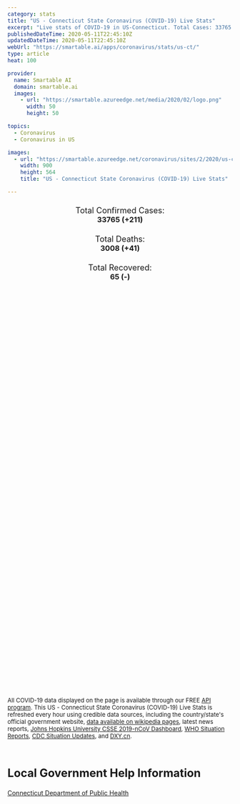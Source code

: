 ```yaml
---
category: stats
title: "US - Connecticut State Coronavirus (COVID-19) Live Stats"
excerpt: "Live stats of COVID-19 in US-Connecticut. Total Cases: 33765 (+211), Deaths: 3008 (+41), Recoveries: 65(-)."
publishedDateTime: 2020-05-11T22:45:10Z
updatedDateTime: 2020-05-11T22:45:10Z
webUrl: "https://smartable.ai/apps/coronavirus/stats/us-ct/"
type: article
heat: 100

provider:
  name: Smartable AI
  domain: smartable.ai
  images:
    - url: "https://smartable.azureedge.net/media/2020/02/logo.png"
      width: 50
      height: 50

topics:
  - Coronavirus
  - Coronavirus in US

images:
  - url: "https://smartable.azureedge.net/coronavirus/sites/2/2020/us-ct.jpg"
    width: 900
    height: 564
    title: "US - Connecticut State Coronavirus (COVID-19) Live Stats"

---
```

<div class="total-stats" style="text-align: center;">
    <h3>
	    <div style="font-size: 18px; font-weight: 400;">Total Confirmed Cases:</div>
	    33765 (<span class='red'>+211</span>)
    </h3>
    <h3>
	    <div style="font-size: 18px; font-weight: 400;">Total Deaths:</div>
	    3008 (<span class='red'>+41</span>)
    </h3>
    <h3>
	    <div style="font-size: 18px; font-weight: 400;">Total Recovered:</div>
	    65 (-)
    </h3>
</div>

<script type="text/javascript" src="https://www.gstatic.com/charts/loader.js"></script>

<div id="time_series_chart" style="width: 100%; height: 400px;"></div>
<script type="text/javascript">
  google.charts.load('current', {'packages':['corechart']});
  google.charts.setOnLoadCallback(drawChart);
  function drawChart() {
    var data = google.visualization.arrayToDataTable([
      ['Date', 'Total Cases', 'Total Deaths', 'Total Recovered'],
      ['1/22/2020', 0, 0, 0],['1/23/2020', 0, 0, 0],['1/24/2020', 0, 0, 0],['1/25/2020', 0, 0, 0],['1/26/2020', 0, 0, 0],['1/27/2020', 0, 0, 0],['1/28/2020', 0, 0, 0],['1/29/2020', 0, 0, 0],['1/30/2020', 0, 0, 0],['1/31/2020', 0, 0, 0],['2/1/2020', 0, 0, 0],['2/2/2020', 0, 0, 0],['2/3/2020', 0, 0, 0],['2/4/2020', 0, 0, 0],['2/5/2020', 0, 0, 0],['2/6/2020', 0, 0, 0],['2/7/2020', 0, 0, 0],['2/8/2020', 0, 0, 0],['2/9/2020', 0, 0, 0],['2/10/2020', 0, 0, 0],['2/11/2020', 0, 0, 0],['2/12/2020', 0, 0, 0],['2/13/2020', 0, 0, 0],['2/14/2020', 0, 0, 0],['2/15/2020', 0, 0, 0],['2/16/2020', 0, 0, 0],['2/17/2020', 0, 0, 0],['2/18/2020', 0, 0, 0],['2/19/2020', 0, 0, 0],['2/20/2020', 0, 0, 0],['2/21/2020', 0, 0, 0],['2/22/2020', 0, 0, 0],['2/23/2020', 0, 0, 0],['2/24/2020', 0, 0, 0],['2/25/2020', 0, 0, 0],['2/26/2020', 0, 0, 0],['2/27/2020', 0, 0, 0],['2/28/2020', 0, 0, 0],['2/29/2020', 0, 0, 0],['3/1/2020', 0, 0, 0],['3/2/2020', 0, 0, 0],['3/3/2020', 0, 0, 0],['3/4/2020', 0, 0, 0],['3/5/2020', 0, 0, 0],['3/6/2020', 0, 0, 0],['3/7/2020', 0, 0, 0],['3/8/2020', 0, 0, 0],['3/9/2020', 0, 0, 0],['3/10/2020', 1, 0, 0],['3/11/2020', 4, 0, 0],['3/12/2020', 6, 0, 0],['3/13/2020', 13, 0, 0],['3/14/2020', 24, 0, 0],['3/15/2020', 27, 0, 0],['3/16/2020', 42, 0, 0],['3/17/2020', 69, 0, 0],['3/18/2020', 98, 1, 0],['3/19/2020', 162, 3, 0],['3/20/2020', 195, 4, 0],['3/21/2020', 224, 5, 0],['3/22/2020', 328, 8, 0],['3/23/2020', 416, 10, 0],['3/24/2020', 619, 12, 0],['3/25/2020', 876, 19, 0],['3/26/2020', 1013, 21, 0],['3/27/2020', 1292, 27, 0],['3/28/2020', 1525, 33, 0],['3/29/2020', 1994, 34, 0],['3/30/2020', 2572, 36, 0],['3/31/2020', 3129, 69, 0],['4/1/2020', 3558, 85, 0],['4/2/2020', 3825, 112, 0],['4/3/2020', 4915, 131, 0],['4/4/2020', 5277, 165, 0],['4/5/2020', 5676, 189, 0],['4/6/2020', 6907, 206, 0],['4/7/2020', 7782, 277, 0],['4/8/2020', 8782, 335, 0],['4/9/2020', 9785, 380, 0],['4/10/2020', 10539, 448, 0],['4/11/2020', 11511, 494, 34],['4/12/2020', 12036, 554, 34],['4/13/2020', 13382, 602, 34],['4/14/2020', 13990, 671, 63],['4/15/2020', 14756, 868, 63],['4/16/2020', 15885, 971, 63],['4/17/2020', 16810, 1036, 63],['4/18/2020', 17551, 1086, 63],['4/19/2020', 17963, 1127, 63],['4/20/2020', 19816, 1331, 63],['4/21/2020', 20361, 1423, 63],['4/22/2020', 22470, 1544, 63],['4/23/2020', 23101, 1639, 63],['4/24/2020', 23937, 1768, 63],['4/25/2020', 24582, 1862, 65],['4/26/2020', 25269, 1925, 65],['4/27/2020', 25997, 2012, 65],['4/28/2020', 26312, 2089, 65],['4/29/2020', 26767, 2168, 65],['4/30/2020', 27700, 2257, 65],['5/1/2020', 28492, 2344, 65],['5/2/2020', 29287, 2437, 65],['5/3/2020', 29287, 2495, 65],['5/4/2020', 30173, 2557, 65],['5/5/2020', 30621, 2633, 65],['5/6/2020', 30995, 2718, 65],['5/7/2020', 31784, 2797, 65],['5/8/2020', 32411, 2874, 65],['5/9/2020', 32984, 2932, 65],['5/10/2020', 33554, 2967, 65],['5/11/2020', 33765, 3008, 65],
    ]);
    var options = {
      curveType: 'none',
      chartArea: {'width': '80%', 'height': '80%'},
      legend: { position: 'top' },
      lineWidth: 5,
      colors: ['#f60109', '#444444', '#81B71F']
    };
    var chart = new google.visualization.LineChart(document.getElementById('time_series_chart'));
    chart.draw(data, options);
  }
</script>

<div id="geo_chart" style="width: 100%; height: 500px;"></div>
<script type="text/javascript">
  google.charts.load('current', {
    'packages':['geochart'],
    'mapsApiKey': 'AIzaSyDk1HhVhLaveyKrUhhHZ5YwzIpEcbdal6U'
  });
  google.charts.setOnLoadCallback(drawRegionsMap);
  function drawRegionsMap() {
    var data = google.visualization.arrayToDataTable([
      ['LATITUDE', 'LONGITUDE', 'DESCRIPTION', 'Total Cases', 'Total Deaths'],
      [41.256, -73.3709, "Fairfield", 13236, 1024],[41.5832, -72.8915, "Hartford", 7263, 909],[41.7866, -73.2765, "Litchfield", 1153, 107],[41.3823, -72.4386, "Middlesex", 798, 115],[41.3265, -73.0833, "New Haven", 9209, 701],[41.3502, -72.1023, "New London", 782, 54],[41.7736, -72.3287, "Tolland", 543, 47],[41.1954, -73.4379, "Wilton", 1, 0],[41.9862, -71.9034, "Windham", 270, 7],
    ]);
    var options = {
      backgroundColor: {fill:'transparent',stroke:'#FFF' ,strokeWidth:0 }, 
      displayMode: 'markers',
      region: 'US-CT', 
      resolution: 'metros',
      colorAxis: {colors: ['#F27D81', '#f60109']},
      sizeAxis: {minSize:3,  maxSize:12},
    };
    var chart = new google.visualization.GeoChart(document.getElementById('geo_chart'));
    chart.draw(data, options);
  };
</script>

<div id="geo_table"></div>
<script type="text/javascript">
  google.charts.load('current', {'packages':['table']});
  google.charts.setOnLoadCallback(drawTable);
  function drawTable() {
    var data = new google.visualization.DataTable();
    data.addColumn('string', 'Location');
    data.addColumn('number', 'Total Cases');
    data.addColumn('number', 'New Cases');
    data.addColumn('number', 'Active Cases');
    data.addColumn('number', 'Total Deaths');
    data.addColumn('number', 'New Deaths');
    data.addColumn('number', 'Total Recovered');
    data.addRows([
      [{v:"Fairfield", f:"Fairfield"}, 13236, 0, 12149, 1024, 0, 63],[{v:"Hartford", f:"Hartford"}, 7263, 0, 6354, 909, 0, 0],[{v:"Litchfield", f:"Litchfield"}, 1153, 0, 1046, 107, 0, 0],[{v:"Middlesex", f:"Middlesex"}, 798, 0, 683, 115, 0, 0],[{v:"New Haven", f:"New Haven"}, 9209, 0, 8508, 701, 0, 0],[{v:"New London", f:"New London"}, 782, 0, 728, 54, 0, 0],[{v:"Tolland", f:"Tolland"}, 543, 0, 496, 47, 0, 0],[{v:"Wilton", f:"Wilton"}, 1, 0, 1, 0, 0, 0],[{v:"Windham", f:"Windham"}, 270, 0, 263, 7, 0, 0],
    ]);
    data.setProperty(0, 0, 'style', 'min-width:100px');
    var table = new google.visualization.Table(document.getElementById('geo_table'));
    table.draw(data, {allowHtml: true, sortColumn: 2, sortAscending: false, width: '660px', height: '100%'});
  }
</script>

<span style="font-size: 13px">All COVID-19 data displayed on the page is available through our FREE <a href="https://developer.smartable.ai">API program</a>. This US - Connecticut State Coronavirus (COVID-19) Live Stats is refreshed every hour using credible data sources, including the country/state's official government website, <a href="https://en.wikipedia.org/wiki/2019%E2%80%9320_coronavirus_pandemic" target="_blank">data available on wikipedia pages</a>, latest news reports, <a href="https://systems.jhu.edu/research/public-health/ncov/" target="_blank">Johns Hopkins University CSSE 2019-nCoV Dashboard</a>, <a href="https://www.who.int/emergencies/diseases/novel-coronavirus-2019/situation-reports" target="_blank">WHO Situation Reports</a>, <a href="https://www.cdc.gov/coronavirus/2019-ncov/index.html" target="_blank">CDC Situation Updates</a>, and <a href="https://ncov.dxy.cn/ncovh5/view/pneumonia" target="_blank">DXY.cn</a>.</span>

<h2 id="news" class="center" style="margin-top: 60px; font-size: 25px;">Local Government Help Information</h2>
<div class="info center">
<a href="https://portal.ct.gov/Coronavirus" target="_blank">Connecticut Department of Public Health</a>
</div>


